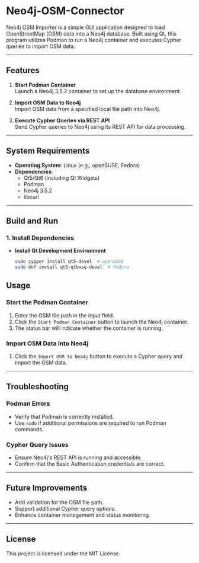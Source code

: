 # Neo4j-OSM-Connector

Neo4j OSM Importer is a simple GUI application designed to load OpenStreetMap (OSM) data into a Neo4j database. Built using Qt, this program utilizes Podman to run a Neo4j container and executes Cypher queries to import OSM data.

---

## Features

1. **Start Podman Container**  
   Launch a Neo4j 3.5.2 container to set up the database environment.

2. **Import OSM Data to Neo4j**  
   Import OSM data from a specified local file path into Neo4j.

3. **Execute Cypher Queries via REST API**  
   Send Cypher queries to Neo4j using its REST API for data processing.

---

## System Requirements

- **Operating System**: Linux (e.g., openSUSE, Fedora)
- **Dependencies**:
  - Qt5/Qt6 (including Qt Widgets)
  - Podman
  - Neo4j 3.5.2
  - libcurl

---

## Build and Run

### 1. **Install Dependencies**

- **Install Qt Development Environment**
  ```bash
  sudo zypper install qt5-devel  # openSUSE
  sudo dnf install qt5-qtbase-devel  # Fedora

## Usage

### Start the Podman Container
1. Enter the OSM file path in the input field.
2. Click the `Start Podman Container` button to launch the Neo4j container.
3. The status bar will indicate whether the container is running.

### Import OSM Data into Neo4j
1. Click the `Import OSM to Neo4j` button to execute a Cypher query and import the OSM data.

---

## Troubleshooting

### Podman Errors
- Verify that Podman is correctly installed.
- Use `sudo` if additional permissions are required to run Podman commands.

### Cypher Query Issues
- Ensure Neo4j's REST API is running and accessible.
- Confirm that the Basic Authentication credentials are correct.

---

## Future Improvements
- Add validation for the OSM file path.
- Support additional Cypher query options.
- Enhance container management and status monitoring.

---

## License
This project is licensed under the MIT License.


